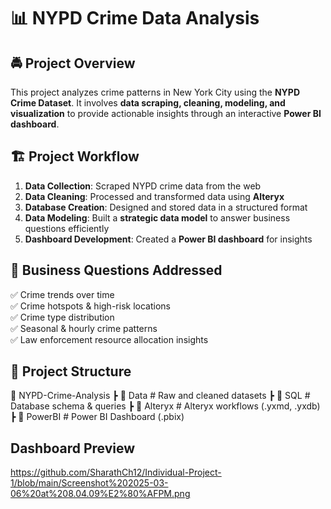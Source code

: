 # 📊 NYPD Crime Data Analysis  

## 🚔 Project Overview  
This project analyzes crime patterns in New York City using the **NYPD Crime Dataset**. It involves **data scraping, cleaning, modeling, and visualization** to provide actionable insights through an interactive **Power BI dashboard**.  

## 🏗️ Project Workflow  
1. **Data Collection**: Scraped NYPD crime data from the web  
2. **Data Cleaning**: Processed and transformed data using **Alteryx**  
3. **Database Creation**: Designed and stored data in a structured format  
4. **Data Modeling**: Built a **strategic data model** to answer business questions efficiently  
5. **Dashboard Development**: Created a **Power BI dashboard** for insights  

## 🎯 Business Questions Addressed  
✅ Crime trends over time  
✅ Crime hotspots & high-risk locations  
✅ Crime type distribution  
✅ Seasonal & hourly crime patterns  
✅ Law enforcement resource allocation insights  

## 📂 Project Structure  
📁 NYPD-Crime-Analysis
┣ 📂 Data # Raw and cleaned datasets
┣ 📂 SQL # Database schema & queries
┣ 📂 Alteryx # Alteryx workflows (.yxmd, .yxdb)
┣ 📂 PowerBI # Power BI Dashboard (.pbix)

## Dashboard Preview


https://github.com/SharathCh12/Individual-Project-1/blob/main/Screenshot%202025-03-06%20at%208.04.09%E2%80%AFPM.png
